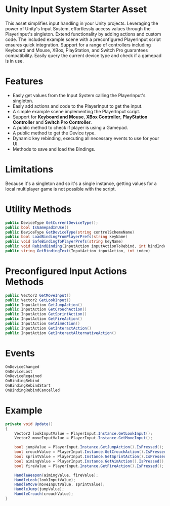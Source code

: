 # Unity Input System Starter Asset
This asset simplifies input handling in your Unity projects. Leveraging the power of Unity's Input System, effortlessly access values through the PlayerInput's singleton. Extend functionality by adding actions and custom code. The included example scene with a preconfigured PlayerInput script ensures quick integration. Support for a range of controllers including Keyboard and Mouse, XBox, PlayStation, and Switch Pro guarantees compatibility. Easily query the current device type and check if a gamepad is in use.

# Features
* Easly get values from the Input System calling the PlayerInput's singleton.
* Easly add actions and code to the PlayerInput to get the input.
* A simple example scene implementing the PlayerInput script.
* Support for **Keyboard and Mouse**, **XBox Controller**, **PlayStation Controller** and **Switch Pro Controller**.
* A public method to check if player is using a Gamepad.
* A public method to get the Device type.
* Dynamic key rebinding, executing all necessary events to use for your UI.
* Methods to save and load the Bindings.

# Limitations
Because it's a singleton and so it's a single instance, getting values for a local multiplayer game is not possible with the script.

# Utility Methods
```csharp
public DeviceType GetCurrentDeviceType();
public bool IsGamepadInUse()
public DeviceType GetDeviceType(string controlSchemeName)
public bool LoadBindingFromPlayerPrefs(string keyName)
public void SafeBindingToPlayerPrefs(string keyName)
public void RebindBinding(InputAction inputActionToRebind, int bindIndex)
public string GetBindingText(InputAction inputAction, int index)
```
# Preconfigured Input Actions Methods
```csharp
public Vector2 GetMoveInput()
public Vector2 GetLookInput()
public InputAction GetJumpAction()
public InputAction GetCrouchAction()
public InputAction GetSprintAction()
public InputAction GetFireAction()
public InputAction GetAimAction()
public InputAction GetInteractAction()
public InputAction GetInteractAlternativeAction()
```

# Events
```csharp
OnDeviceChanged
OnDeviceLost
OnDeviceRegained
OnBindingRebind
OnBindingRebindStart
OnBindingRebindCancelled
```

# Example
```csharp
private void Update()
{
    Vector2 lookInputValue = PlayerInput.Instance.GetLookInput();
    Vector2 moveInputValue = PlayerInput.Instance.GetMoveInput();

    bool jumpValue = PlayerInput.Instance.GetJumpAction().IsPressed();
    bool crouchValue = PlayerInput.Instance.GetCrouchAction().IsPressed();
    bool sprintValue = PlayerInput.Instance.GetSprintAction().IsPressed();
    bool aimingValue = PlayerInput.Instance.GetAimAction().IsPressed();
    bool fireValue = PlayerInput.Instance.GetFireAction().IsPressed();

    HandleWeapon(aimingValue, fireValue);
    HandleLook(lookInputValue);
    HandleMove(moveInputValue, sprintValue);
    HandleJump(jumpValue);
    HandleCrouch(crouchValue);
}

```
